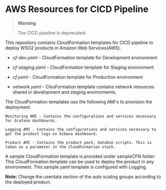 # AWS Resources for CICD Pipeline
> **Warning**
>
>   The CICD pipeline is deprecated.
>

This repository contains CloudFormation templates for CICD pipeline to deploy WSO2 products in Amazon Web Services(AWS).

   - _cf-dev.yaml_ - CloudFormation template for Development environment
    
   - _cf-staging.yaml_ - CloudFormation template for Staging environment
    
   - _cf.yaml_ - CloudFormation template for Production environment
   
   - _network.yaml_ - ClouFormation template contains network resources shared in development and staging environments.

The CloudFormation templates use the following AMI's to provision the deployment.

    Monitoring AMI - Contains the configurations and services necessary for Grafana dashboards.

    Logging AMI - Contains the configurations and services necessary to get the product logs on kibana dashboard.

    Product AMI - Contains the product pack, databse scripts. This is taken as a parameter in the CloudFormation stack.

A sample CloudFormation template is provided under sampleCFN folder. This CloudFormation template can be used to deploy the product in any environment. This sample.yaml template is configured with Logging.
        
   **Note:** Change the userdata section of the auto scaling groups according to the deployed product.